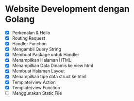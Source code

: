 # Website Development dengan Golang

- [x] Perkenalan & Hello
- [x] Routing Request
- [x] Handler Function
- [x] Mengambil Query String
- [x] Membuat Package untuk Handler
- [x] Menampilkan Halaman HTML
- [x] Menampilkan Data Dinamis ke view html
- [x] Membuat Halaman Layout
- [x] Menampilkan tipe data struct ke html
- [x] Template/view Action
- [x] Template/view Function
- [ ] Menggunakan Static File
